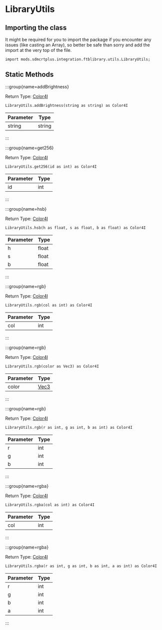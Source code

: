 # LibraryUtils

## Importing the class

It might be required for you to import the package if you encounter any issues (like casting an Array), so better be safe than sorry and add the import at the very top of the file.
```zenscript
import mods.sdmcrtplus.integration.ftblibrary.utils.LibraryUtils;
```


## Static Methods

:::group{name=addBrightness}

Return Type: [Color4I](/mods/sdmcrtplus/integration/ftblibrary/icon/Color4I)

```zenscript
LibraryUtils.addBrightness(string as string) as Color4I
```

| Parameter |  Type  |
|-----------|--------|
| string    | string |


:::

:::group{name=get256}

Return Type: [Color4I](/mods/sdmcrtplus/integration/ftblibrary/icon/Color4I)

```zenscript
LibraryUtils.get256(id as int) as Color4I
```

| Parameter | Type |
|-----------|------|
| id        | int  |


:::

:::group{name=hsb}

Return Type: [Color4I](/mods/sdmcrtplus/integration/ftblibrary/icon/Color4I)

```zenscript
LibraryUtils.hsb(h as float, s as float, b as float) as Color4I
```

| Parameter | Type  |
|-----------|-------|
| h         | float |
| s         | float |
| b         | float |


:::

:::group{name=rgb}

Return Type: [Color4I](/mods/sdmcrtplus/integration/ftblibrary/icon/Color4I)

```zenscript
LibraryUtils.rgb(col as int) as Color4I
```

| Parameter | Type |
|-----------|------|
| col       | int  |


:::

:::group{name=rgb}

Return Type: [Color4I](/mods/sdmcrtplus/integration/ftblibrary/icon/Color4I)

```zenscript
LibraryUtils.rgb(color as Vec3) as Color4I
```

| Parameter |                Type                 |
|-----------|-------------------------------------|
| color     | [Vec3](/vanilla/api/util/math/Vec3) |


:::

:::group{name=rgb}

Return Type: [Color4I](/mods/sdmcrtplus/integration/ftblibrary/icon/Color4I)

```zenscript
LibraryUtils.rgb(r as int, g as int, b as int) as Color4I
```

| Parameter | Type |
|-----------|------|
| r         | int  |
| g         | int  |
| b         | int  |


:::

:::group{name=rgba}

Return Type: [Color4I](/mods/sdmcrtplus/integration/ftblibrary/icon/Color4I)

```zenscript
LibraryUtils.rgba(col as int) as Color4I
```

| Parameter | Type |
|-----------|------|
| col       | int  |


:::

:::group{name=rgba}

Return Type: [Color4I](/mods/sdmcrtplus/integration/ftblibrary/icon/Color4I)

```zenscript
LibraryUtils.rgba(r as int, g as int, b as int, a as int) as Color4I
```

| Parameter | Type |
|-----------|------|
| r         | int  |
| g         | int  |
| b         | int  |
| a         | int  |


:::

